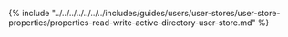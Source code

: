 {% include "../../../../../../../includes/guides/users/user-stores/user-store-properties/properties-read-write-active-directory-user-store.md" %}
